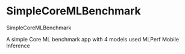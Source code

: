 # SimpleCoreMLBenchmark
SimpleCoreMLBenchmark

A simple Core ML benchmark app with 4 models used MLPerf Mobile Inference

